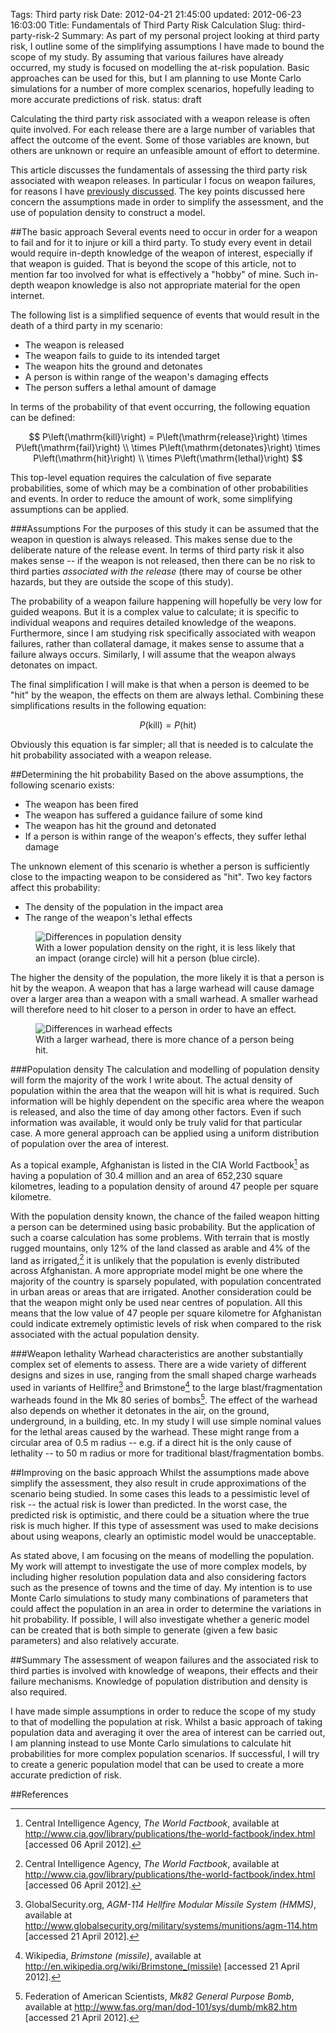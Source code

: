 Tags: Third party risk
Date: 2012-04-21 21:45:00
updated: 2012-06-23 16:03:00
Title: Fundamentals of Third Party Risk Calculation
Slug: third-party-risk-2
Summary: As part of my personal project looking at third party risk, I outline some of the simplifying assumptions I have made to bound the scope of my study. By assuming that various failures have already occurred, my study is focused on modelling the at-risk population. Basic approaches can be used for this, but I am planning to use Monte Carlo simulations for a number of more complex scenarios, hopefully leading to more accurate predictions of risk.
status: draft

Calculating the third party risk associated with a weapon release is often quite involved. For each release there are a large number of variables that affect the outcome of the event. Some of those variables are known, but others are unknown or require an unfeasible amount of effort to determine.

This article discusses the fundamentals of assessing the third party risk associated with weapon releases. In particular I focus on weapon failures, for reasons I have [previously discussed]({filename}001_third-party-intro.markdown). The key points discussed here concern the assumptions made in order to simplify the assessment, and the use of population density to construct a model.

##The basic approach
Several events need to occur in order for a weapon to fail and for it to injure or kill a third party. To study every event in detail would require in-depth knowledge of the weapon of interest, especially if that weapon is guided. That is beyond the scope of this article, not to mention far too involved for what is effectively a "hobby" of mine. Such in-depth weapon knowledge is also not appropriate material for the open internet.

The following list is a simplified sequence of events that would result in the death of a third party in my scenario:

*  The weapon is released
*  The weapon fails to guide to its intended target
*  The weapon hits the ground and detonates
*  A person is within range of the weapon's damaging effects
*  The person suffers a lethal amount of damage

In terms of the probability of that event occurring, the following equation can be defined:

$$
P\left(\mathrm{kill}\right) = P\left(\mathrm{release}\right) \times P\left(\mathrm{fail}\right) \\
\times P\left(\mathrm{detonates}\right) \times P\left(\mathrm{hit}\right) \\
\times P\left(\mathrm{lethal}\right)
$$

This top-level equation requires the calculation of five separate
probabilities, some of which may be a combination of other probabilities and
events. In order to reduce the amount of work, some simplifying assumptions can
be applied.

###Assumptions
For the purposes of this study it can be assumed that the weapon in
question is always released. This makes sense due to the deliberate nature of
the release event. In terms of third party risk it also makes sense -- if the
weapon is not released, then there can be no risk to third parties
*associated with the release* (there may of course be other hazards, but they
are outside the scope of this study).

The probability of a weapon failure happening will hopefully be very low for
guided weapons. But it is a complex value to calculate; it is specific to
individual weapons and requires detailed knowledge of the weapons. Furthermore,
since I am studying risk specifically associated with weapon failures, rather than collateral damage, it makes sense to assume that a failure always occurs. Similarly, I will assume that the weapon always detonates on impact.

The final simplification I will make is that when a person is deemed to be
"hit" by the weapon, the effects on them are always lethal. Combining these
simplifications results in the following equation:

$$
P\left(\mathrm{kill}\right) = P\left(\mathrm{hit}\right)
$$

Obviously this equation is far simpler; all that is needed is to calculate the
hit probability associated with a weapon release.

##Determining the hit probability
Based on the above assumptions, the following scenario exists:

* The weapon has been fired
* The weapon has suffered a guidance failure of some kind
* The weapon has hit the ground and detonated
* If a person is within range of the weapon's effects, they suffer lethal
  damage

The unknown element of this scenario is whether a person is sufficiently close
to the impacting weapon to be considered as "hit". Two key factors affect
this probability:

* The density of the population in the impact area
* The range of the weapon's lethal effects

<figure>
<img src="/images/pop_density.png" title="Differences in population density">
<figcaption>With a lower population density on the right, it is less
likely that an impact (orange circle) will hit a person (blue circle).
</figcaption>
</figure>

The higher the density of the population, the more likely it is that a person is hit
by the weapon. A weapon that has a large warhead will cause damage over a
larger area than a weapon with a small warhead. A smaller warhead will
therefore need to hit closer to a person in order to have an effect.

<figure>
<img src="/images/warheads.png" title="Differences in warhead effects">
<figcaption>With a larger warhead, there is more chance of a person being
hit.</figcaption>
</figure>

###Population density
The calculation and modelling of population density will form the majority of
the work I write about. The actual density of population within the area that
the weapon will hit is what is required. Such information will be highly
dependent on the specific area where the weapon is released, and also the time
of day among other factors. Even if such information was available, it would
only be truly valid for that particular case. A more general approach can be
applied using a uniform distribution of population over the area of interest.

As a topical example, Afghanistan is listed in the CIA World Factbook[^1] as having
a population of 30.4 million and an area of 652,230 square kilometres, leading to
a population density of around 47 people per square kilometre.

With the population density known, the chance of the failed weapon hitting a person
can be determined using basic probability. But the application of such a coarse
calculation has some problems. With terrain that is mostly rugged mountains,
only 12% of the land classed as arable and 4% of the land as irrigated,[^1] it
is unlikely that the population is evenly distributed across Afghanistan. A more
appropriate model might be one where the majority of the country is sparsely
populated, with population concentrated in urban areas or areas that are
irrigated. Another consideration could be that the weapon might only be used
near centres of population. All this means that the low value
of 47 people per square kilometre for Afghanistan could indicate extremely
optimistic levels of risk when compared to the risk associated with the actual
population density.

###Weapon lethality
Warhead characteristics are another substantially complex set of elements to assess. There are a wide variety of different designs and sizes in use, ranging from the small shaped charge warheads used in variants of Hellfire[^2] and Brimstone[^3] to the large blast/fragmentation warheads found in the Mk 80 series of bombs[^4]. The effect of the warhead also depends on whether it detonates in the air, on the ground, underground, in a building, etc. In my study I will use simple nominal values for the lethal areas caused by the warhead. These might range from a circular area of 0.5 m radius -- e.g. if a direct hit is the only cause of lethality -- to 50 m radius or more for traditional blast/fragmentation bombs.

##Improving on the basic approach
Whilst the assumptions made above simplify the assessment, they also result in
crude approximations of the scenario being studied. In some cases this leads to
a pessimistic level of risk -- the actual risk is lower than predicted. In the
worst case, the predicted risk is optimistic, and there could be a situation
where the true risk is much higher. If this type of assessment was used to make
decisions about using weapons, clearly an optimistic model would be
unacceptable.

As stated above, I am focusing on the means of modelling the population. My
work will attempt to investigate the use of more complex models, by including
higher resolution population data and also considering factors such as the
presence of towns and the time of day. My intention is to use Monte Carlo
simulations to study many combinations of parameters that could affect the
population in an area in order to determine the variations in hit probability.
If possible, I will also investigate whether a generic model can be created
that is both simple to generate (given a few basic parameters) and also
relatively accurate.

##Summary
The assessment of weapon failures and the associated risk to third parties is
involved with knowledge of weapons, their effects and their failure mechanisms.
Knowledge of population distribution and density is also required.

I have made simple assumptions in order to reduce the scope of my study to that
of modelling the population at risk. Whilst a basic approach of taking
population data and averaging it over the area of interest can be carried out, I
am planning instead to use Monte Carlo simulations to calculate hit probabilities for
more complex population scenarios. If successful, I will try to create a
generic population model that can be used to create a more accurate prediction of risk.

##References
[^1]: Central Intelligence Agency, *The World Factbook*, available at
<http://www.cia.gov/library/publications/the-world-factbook/index.html>
[accessed 06 April 2012].
[^2]: GlobalSecurity.org, *AGM-114 Hellfire Modular Missile System (HMMS)*,
available at <http://www.globalsecurity.org/military/systems/munitions/agm-114.htm>
[accessed 21 April 2012].
[^3]: Wikipedia, *Brimstone (missile)*, available at
<http://en.wikipedia.org/wiki/Brimstone_(missile)> [accessed 21 April 2012].
[^4]: Federation of American Scientists, *Mk82 General Purpose Bomb*, available
at <http://www.fas.org/man/dod-101/sys/dumb/mk82.htm> [accessed 21 April 2012].

